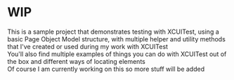 # WIP

This is a sample project that demonstrates testing with XCUITest, using a basic Page Object Model structure, with multiple helper and utility methods that I've created or used during my work with XCUITest  
You'll also find multiple examples of things you can do with XCUITest out of the box and different ways of locating elements  
Of course I am currently working on this so more stuff will be added  
